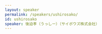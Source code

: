 ```yaml
---
layout: speaker
permalink: /speakers/ushirosako/
id: ushirosako
speaker: 後迫孝（うっしー）（サイボウズ株式会社）
---
```

